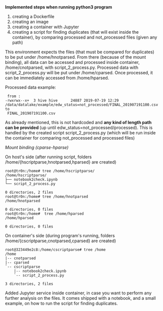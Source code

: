 
<b> Implemented steps when running python3 program </b>

1) creating a Dockerfile
2) creating an image
3) creating a container with Jupyter 
4) creating a script for finding duplicates (that will exist inside the container), by comparing
   processed and not_processed files (given any path)

<p>This environment expects the files (that must be compared for duplicates) to be put under  /home/hnotparsed.
From there (because of the mount binding), all data can be accessed and processed inside container, /home/cnotparsed, 
with script_2_process.py. 
Processed data with script_2_process.py will be put under /home/cparsed. 
Once processed, it can be immediately accessed from /home/hparsed.</p>

Processed data example:

```
 from :
-rwxrwx--x+  3 hive hive      24887 2019-07-19 12:29 /data/datalake/example/edw_status=not_processed/FINAL_201907191100.csv
to 
 FINAL_201907191100.csv
```

<p>As already mentioned, this is not hardcoded and <b>  any kind of length path can be provided </b> 
(up until edw_status=not_processed/processed). This is handled by the created script script_2_process.py 
(which will be run inside the container for comparing not_processed and processed files)</p>



<i> Mount binding (cparse-hparse)</i>

On host's side (after running script, folders /home/{hscriptparse,hnotparsed,hparsed} are created)

```
root@tr0n:/home# tree /home/hscriptparse/
/home/hscriptparse/
├── notebook2check.ipynb
└── script_2_process.py

0 directories, 2 files
root@tr0n:/home# tree /home/hnotparsed
/home/hnotparsed

0 directories, 0 files
root@tr0n:/home#  tree /home/hparsed
/home/hparsed

0 directories, 0 files
```

On container's side (during program's running, folders /home/{cscriptparse,cnotparsed,cparsed} are created)
```
root@323449e2c8:/home/cscriptparse# tree /home
/home
|-- cnotparsed
|-- cparsed
`-- cscriptparse
    |-- notebook2check.ipynb
    `-- script_2_process.py

3 directories, 2 files
```

<p>Added Jupyter service inside container, 
in case you want to perform any further analysis on the files. It comes shipped with a notebook, and a small example,
on how to run the script for finding duplicates.</p>
